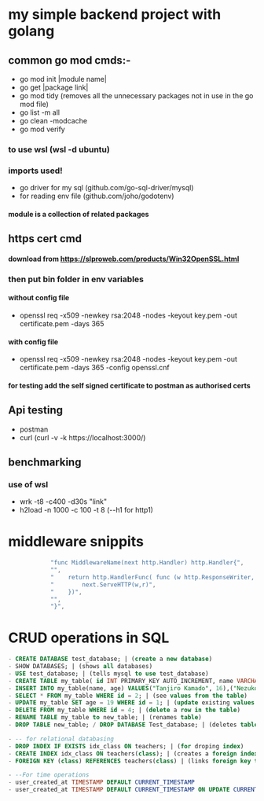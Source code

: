 # my simple backend project with golang
## common go mod cmds:-

- go mod init |module name|
- go get |package link|
- go mod tidy (removes all the unnecessary packages not in use in the go mod file)
- go list -m all
- go clean -modcache
- go mod verify

### to use wsl (wsl -d ubuntu)

### imports used!
- go driver for my sql (github.com/go-sql-driver/mysql)
- for reading env file (github.com/joho/godotenv)

#### module is a collection of related packages

## https cert cmd
#### download from https://slproweb.com/products/Win32OpenSSL.html
### then put bin folder in env variables

#### without config file
- openssl req -x509 -newkey rsa:2048 -nodes -keyout key.pem -out certificate.pem -days 365
#### with config file
- openssl req -x509 -newkey rsa:2048 -nodes -keyout key.pem -out certificate.pem -days 365 -config openssl.cnf

#### for testing add  the self signed certificate to postman as authorised certs


## Api testing

- postman
- curl (curl -v -k https://localhost:3000/)


## benchmarking
### use of wsl

- wrk -t8 -c400 -d30s "link"
- h2load -n  1000 -c 100 -t 8 (--h1 for http1)


# middleware snippits
```go
			"func MiddlewareName(next http.Handler) http.Handler{",
			"",
			"    return http.HandlerFunc( func (w http.ResponseWriter, r *http.Request)  {",
			"        next.ServeHTTP(w,r)",
			"    })",
			"",
			"}",
```

# CRUD operations in SQL

```sql
- CREATE DATABASE test_database; | (create a new database)
- SHOW DATABASES; | (shows all databases)
- USE test_database; | (tells mysql to use test_database)
- CREATE TABLE my_table( id INT PRIMARY_KEY AUTO_INCREMENT, name VARCHAR(50), age INT); | (set a table in database)
- INSERT INTO my_table(name, age) VALUES("Tanjiro Kamado", 16),("Nezuko Kamado", 14); | (put values in the table)
- SELECT * FROM my_table WHERE id = 2; | (see values from the table)
- UPDATE my_table SET age = 19 WHERE id = 1; | (update existing values in the table)
- DELETE FROM my_table WHERE id = 4; | (delete a row in the table)
- RENAME TABLE my_table to new_table; | (renames table)
- DROP TABLE new_table; / DROP DATABASE Test_database; | (deletes table or database)

- -- for relational databasing
- DROP INDEX IF EXISTS idx_class ON teachers; | (for droping index)
- CREATE INDEX idx_class ON teachers(class); | (creates a foreign index key for relational database)
- FOREIGN KEY (class) REFERENCES teachers(class) | (links foreign key to column)

- --For time operations
- user_created_at TIMESTAMP DEFAULT CURRENT_TIMESTAMP
- user_created_at TIMESTAMP DEFAULT CURRENT_TIMESTAMP ON UPDATE CURRENT_TIMESTAMP
```